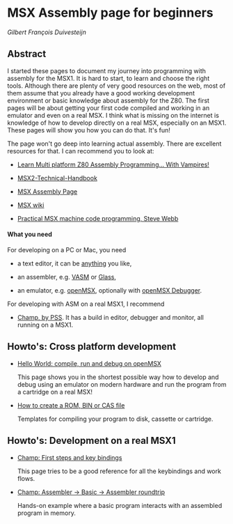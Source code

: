 # MSX Assembly page for beginners

_Gilbert François Duivesteijn_

## Abstract

I started these pages to document my journey into programming with assembly for the MSX1. It is hard to start, to learn and choose the right tools. Although there are plenty of very good resources on the web, most of them assume that you already have a good working development environment or basic knowledge about assembly for the Z80. The first pages will be about getting your first code compiled and working in an emulator and even on a real MSX. I think what is missing on the internet is knowledge of how to develop directly on a real MSX, especially on an MSX1. These pages will show you how you can do that. It's fun!

The page won't go deep into learning actual assembly. There are excellent resources for that. I can recommend you to look at:

- [Learn Multi platform Z80 Assembly Programming... With Vampires!](https://www.chibiakumas.com/z80/)

- [MSX2-Technical-Handbook](https://konamiman.github.io/MSX2-Technical-Handbook/)

- [MSX Assembly Page](http://map.grauw.nl)

- [MSX wiki](https://www.msx.org/wiki/Category:Programming#Programming_Software)

- [Practical MSX machine code programming, Steve Webb](https://archive.org/details/practical_msx_machine_code_programming_steve_webb)

#### What you need

For developing on a PC or Mac, you need

- a text editor, it can be [anything](https://neovim.io) you like,

- an assembler, e.g. [VASM](http://www.compilers.de/vasm.html) or [Glass](http://www.grauw.nl/projects/glass/),
- an emulator, e.g. [openMSX](https://openmsx.org), optionally with [openMSX Debugger](https://openmsx.org).

For developing with ASM on a real MSX1, I recommend

- [Champ, by PSS](https://download.file-hunter.com/Games/MSX1/CAS/Champ%20(1984)(PSS)%5BBLOAD'CAS-'%2CR%5D.zip). It has a build in editor, debugger and monitor, all running on a MSX1.  

## Howto's: Cross platform development

- [Hello World: compile, run and debug on openMSX](01_helloworld_openmsx.html)

  This page shows you in the shortest possible way how to develop and debug using an emulator on modern hardware and run the program from a cartridge on a real MSX!

- [How to create a ROM, BIN or CAS file](02_rombincas.html)

  Templates for compiling your program to disk, cassette or cartridge.

## Howto's: Development on a real MSX1

- [Champ: First steps and key bindings](03_champ_1.html)

  This page tries to be a good reference for all the keybindings and work flows.

- [Champ: Assembler -> Basic -> Assembler roundtrip](03_champ_2.html)

  Hands-on example where a basic program interacts with an assembled program in memory.
